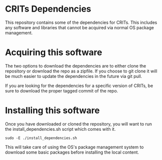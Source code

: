 CRITs Dependencies
==================

This repository contains some of the dependencies for CRITs. This includes any
software and libraries that cannot be acquired via normal OS package management.

# Acquiring this software

The two options to download the dependencies are to either clone the repository
or download the repo as a zipfile. If you choose to git clone it will be much
easier to update the dependencies in the future via git pull.

If you are looking for the dependencies for a specific version of CRITs, be sure
to download the proper tagged commit of the repo.

# Installing this software

Once you have downloaded or cloned the repository, you will want to run the
install_dependencies.sh script which comes with it.

`sudo -E ./install_dependencies.sh`

This will take care of using the OS's package management system to download some
basic packages before installing the local content.
